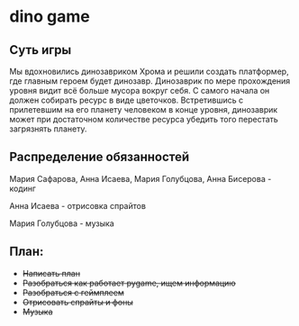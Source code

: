 # dino game

## Суть игры

Мы вдохновились динозавриком Хрома и решили создать платформер, где главным героем будет динозавр. 
Динозаврик по мере прохождения уровня видит всё больше мусора вокруг себя. С самого начала он должен собирать ресурс в виде цветочков. Встретившись с прилетевшим на его планету человеком в конце уровня, динозаврик может при достаточном количестве ресурса убедить того перестать загрязнять планету.

## Распределение обязанностей

Мария Сафарова, Анна Исаева, Мария Голубцова, Анна Бисерова - кодинг

Анна Исаева - отрисовка спрайтов

Мария Голубцова - музыка

## План:
* ~~Написать план~~
* ~~Разобраться как работает pygame, ищем информацию~~
* ~~Разобраться с геймплеем~~
* ~~Отрисовать спрайты и фоны~~
* ~~Музыка~~
